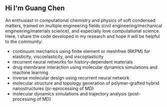 ## Hi I'm Guang Chen

An enthusiast in computational chemistry and physics of soft condensed matters, trained on multiple engineering fields 
(civil engineering/mechanical engineering/materials science), and especially love computational science. Here, I share the code developed in my research 
and hope it will be helpful to the community:
- continuum mechanics using finite element or meshfree (RKPM) for elasticity, viscoelasticity, and viscoplasticity
- recurrent neural networks for history-dependent materials
- drug membrane interaction using molecular dynamics simulations and machine learning
- inverse molecular design using recurrent neural network
- molecular structure and topology generation of polymer-grafted hybrid nanostructures (pr-eprocessing of MD)
- molecular dynamics simulations and trajectory analysis (post-processing of MD)
